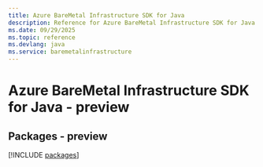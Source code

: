 ```yaml
---
title: Azure BareMetal Infrastructure SDK for Java
description: Reference for Azure BareMetal Infrastructure SDK for Java
ms.date: 09/29/2025
ms.topic: reference
ms.devlang: java
ms.service: baremetalinfrastructure
---
```

# Azure BareMetal Infrastructure SDK for Java - preview
## Packages - preview
[!INCLUDE [packages](baremetal-infrastructure-index.md)]
